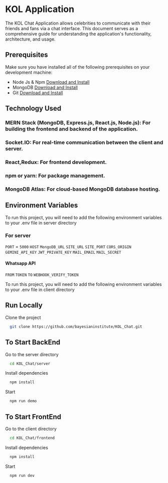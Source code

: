 # KOL Application

The KOL Chat Application allows celebrities to communicate with their friends and fans via a chat interface. This document serves as a comprehensive guide for understanding the application's functionality, architecture, and usage.

## Prerequisites

Make sure you have installed all of the following prerequisites on your development machine:

- Node Js & Npm [Download and Install](https://nodejs.org/en)
- MongoDB [Download and Install](https://www.mongodb.com/docs/manual/installation/)
- Git [Download and Install](https://git-scm.com/downloads)

## Technology Used

### MERN Stack (MongoDB, Express.js, React.js, Node.js): For building the frontend and backend of the application.

### Socket.IO: For real-time communication between the client and server.

### React,Redux: For frontend development.

### npm or yarn: For package management.

### MongoDB Atlas: For cloud-based MongoDB database hosting.

## Environment Variables

To run this project, you will need to add the following environment variables to your .env file in server directory

### For server

`PORT` = `5000`
`HOST`
`MongoDB_URL`
`SITE_URL`
`SITE_PORT`
`CORS_ORIGIN`
`GEMINI_API_KEY`
`JWT_PRIVATE_KEY`
`MAIL_EMAIL`
`MAIL_SECRET`

#### Whatsapp API

`FROM`
`TOKEN`
`TO`
`WEBHOOK_VERIFY_TOKEN`

To run this project, you will need to add the following environment variables to your .env file in client directory

## Run Locally

Clone the project

```bash
  git clone https://github.com/bayesianinstitute/KOL_Chat.git
```

## To Start BackEnd

Go to the server directory

```bash
  cd KOL_Chat/server
```

Install dependencies

```bash
  npm install
```

Start

```bash
  npm run demo
```

## To Start FrontEnd

Go to the client directory

```bash
  cd KOL_Chat/frontend
```

Install dependencies

```bash
  npm install
```

Start

```bash
  npm run dev
```
